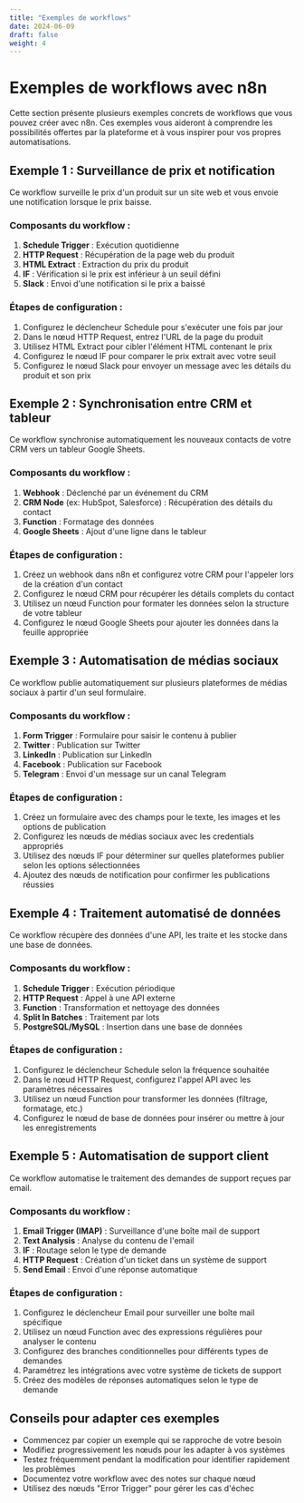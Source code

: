 ```yaml
---
title: "Exemples de workflows"
date: 2024-06-09
draft: false
weight: 4
---
```


# Exemples de workflows avec n8n

Cette section présente plusieurs exemples concrets de workflows que vous pouvez créer avec n8n. Ces exemples vous aideront à comprendre les possibilités offertes par la plateforme et à vous inspirer pour vos propres automatisations.

## Exemple 1 : Surveillance de prix et notification

Ce workflow surveille le prix d'un produit sur un site web et vous envoie une notification lorsque le prix baisse.

### Composants du workflow :
1. **Schedule Trigger** : Exécution quotidienne
2. **HTTP Request** : Récupération de la page web du produit
3. **HTML Extract** : Extraction du prix du produit
4. **IF** : Vérification si le prix est inférieur à un seuil défini
5. **Slack** : Envoi d'une notification si le prix a baissé

### Étapes de configuration :
1. Configurez le déclencheur Schedule pour s'exécuter une fois par jour
2. Dans le nœud HTTP Request, entrez l'URL de la page du produit
3. Utilisez HTML Extract pour cibler l'élément HTML contenant le prix
4. Configurez le nœud IF pour comparer le prix extrait avec votre seuil
5. Configurez le nœud Slack pour envoyer un message avec les détails du produit et son prix

## Exemple 2 : Synchronisation entre CRM et tableur

Ce workflow synchronise automatiquement les nouveaux contacts de votre CRM vers un tableur Google Sheets.

### Composants du workflow :
1. **Webhook** : Déclenché par un événement du CRM
2. **CRM Node** (ex: HubSpot, Salesforce) : Récupération des détails du contact
3. **Function** : Formatage des données
4. **Google Sheets** : Ajout d'une ligne dans le tableur

### Étapes de configuration :
1. Créez un webhook dans n8n et configurez votre CRM pour l'appeler lors de la création d'un contact
2. Configurez le nœud CRM pour récupérer les détails complets du contact
3. Utilisez un nœud Function pour formater les données selon la structure de votre tableur
4. Configurez le nœud Google Sheets pour ajouter les données dans la feuille appropriée

## Exemple 3 : Automatisation de médias sociaux

Ce workflow publie automatiquement sur plusieurs plateformes de médias sociaux à partir d'un seul formulaire.

### Composants du workflow :
1. **Form Trigger** : Formulaire pour saisir le contenu à publier
2. **Twitter** : Publication sur Twitter
3. **LinkedIn** : Publication sur LinkedIn
4. **Facebook** : Publication sur Facebook
5. **Telegram** : Envoi d'un message sur un canal Telegram

### Étapes de configuration :
1. Créez un formulaire avec des champs pour le texte, les images et les options de publication
2. Configurez les nœuds de médias sociaux avec les credentials appropriés
3. Utilisez des nœuds IF pour déterminer sur quelles plateformes publier selon les options sélectionnées
4. Ajoutez des nœuds de notification pour confirmer les publications réussies

## Exemple 4 : Traitement automatisé de données

Ce workflow récupère des données d'une API, les traite et les stocke dans une base de données.

### Composants du workflow :
1. **Schedule Trigger** : Exécution périodique
2. **HTTP Request** : Appel à une API externe
3. **Function** : Transformation et nettoyage des données
4. **Split In Batches** : Traitement par lots
5. **PostgreSQL/MySQL** : Insertion dans une base de données

### Étapes de configuration :
1. Configurez le déclencheur Schedule selon la fréquence souhaitée
2. Dans le nœud HTTP Request, configurez l'appel API avec les paramètres nécessaires
3. Utilisez un nœud Function pour transformer les données (filtrage, formatage, etc.)
4. Configurez le nœud de base de données pour insérer ou mettre à jour les enregistrements

## Exemple 5 : Automatisation de support client

Ce workflow automatise le traitement des demandes de support reçues par email.

### Composants du workflow :
1. **Email Trigger (IMAP)** : Surveillance d'une boîte mail de support
2. **Text Analysis** : Analyse du contenu de l'email
3. **IF** : Routage selon le type de demande
4. **HTTP Request** : Création d'un ticket dans un système de support
5. **Send Email** : Envoi d'une réponse automatique

### Étapes de configuration :
1. Configurez le déclencheur Email pour surveiller une boîte mail spécifique
2. Utilisez un nœud Function avec des expressions régulières pour analyser le contenu
3. Configurez des branches conditionnelles pour différents types de demandes
4. Paramétrez les intégrations avec votre système de tickets de support
5. Créez des modèles de réponses automatiques selon le type de demande

## Conseils pour adapter ces exemples

- Commencez par copier un exemple qui se rapproche de votre besoin
- Modifiez progressivement les nœuds pour les adapter à vos systèmes
- Testez fréquemment pendant la modification pour identifier rapidement les problèmes
- Documentez votre workflow avec des notes sur chaque nœud
- Utilisez des nœuds "Error Trigger" pour gérer les cas d'échec
